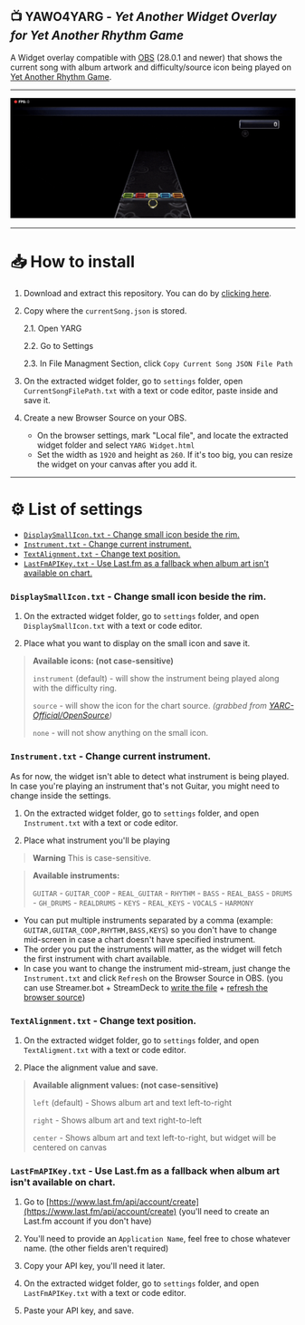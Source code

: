 ## 📺 **YAWO4YARG** - *Yet Another Widget Overlay for Yet Another Rhythm Game*

A Widget overlay compatible with [OBS](https://obsproject.com) (28.0.1 and newer) that shows the current song with album artwork and difficulty/source icon being played on [Yet Another Rhythm Game](https://github.com/YARC-Official/YARG).


---

![Banner](.github/Banner.gif)

---

# 📥 How to install

1. Download and extract this repository. You can do by [clicking here](https://github.com/Pantotone/YAWO4YARG/archive/refs/heads/main.zip).

2. Copy where the `currentSong.json` is stored.
    
    2.1. Open YARG

    2.2. Go to Settings

    2.3. In File Managment Section, click `Copy Current Song JSON File Path`

3. On the extracted widget folder, go to `settings` folder, open `CurrentSongFilePath.txt` with a text or code editor, paste inside and save it.

4. Create a new Browser Source on your OBS.

    - On the browser settings, mark "Local file", and locate the extracted widget folder and select `YARG Widget.html`
    - Set the width as `1920` and height as `260`. If it's too big, you can resize the widget on your canvas after you add it.

---

# ⚙️ List of settings

- [`DisplaySmallIcon.txt` - Change small icon beside the rim.](#displaysmallicontxt---change-small-icon-beside-the-rim)
- [`Instrument.txt` - Change current instrument.](#instrumenttxt---change-current-instrument)
- [`TextAlignment.txt` - Change text position.](#textalignmenttxt---change-text-position)
- [`LastFmAPIKey.txt` - Use Last.fm as a fallback when album art isn't available on chart.](#lastfmapikeytxt---use-lastfm-as-a-fallback-when-album-art-isnt-available-on-chart)

### `DisplaySmallIcon.txt` - Change small icon beside the rim.

1. On the extracted widget folder, go to `settings` folder, and open `DisplaySmallIcon.txt` with a text or code editor.

2. Place what you want to display on the small icon and save it.

> **Available icons: (not case-sensitive)**
>
> `instrument` (default) - will show the instrument being played along with the difficulty ring.
>
> `source` - will show the icon for the chart source. *(grabbed from [YARC-Official/OpenSource](https://github.com/YARC-Official/OpenSource))*
>
> `none` - will not show anything on the small icon.

### `Instrument.txt` - Change current instrument.

As for now, the widget isn't able to detect what instrument is being played. In case you're playing an instrument that's not Guitar, you might need to change inside the settings.

1. On the extracted widget folder, go to `settings` folder, and open `Instrument.txt` with a text or code editor.

2. Place what instrument you'll be playing

> **Warning** 
> This is case-sensitive.

> **Available instruments:**
>
> `GUITAR` - `GUITAR_COOP` - `REAL_GUITAR` - `RHYTHM` - `BASS` - `REAL_BASS` - `DRUMS` - `GH_DRUMS` - `REALDRUMS` - `KEYS` - `REAL_KEYS` - `VOCALS` - `HARMONY`


- You can put multiple instruments separated by a comma (example: `GUITAR,GUITAR_COOP,RHYTHM,BASS,KEYS`) so you don't have to change mid-screen in case a chart doesn't have specified instrument.
- The order you put the instruments will matter, as the widget will fetch the first instrument with chart available.
- In case you want to change the instrument mid-stream, just change the `Instrument.txt` and click `Refresh` on the Browser Source in OBS. (you can use Streamer.bot + StreamDeck to [write the file](https://wiki.streamer.bot/en/Sub-Actions/File/Write-To-File) + [refresh the browser source](https://wiki.streamer.bot/en/Broadcasters/OBS/Requests/Additional-Request-Info/RefreshBrowserSource))

### `TextAlignment.txt` - Change text position.

1. On the extracted widget folder, go to `settings` folder, and open `TextAligment.txt` with a text or code editor.

2. Place the alignment value and save.

> **Available alignment values: (not case-sensitive)**
>
> `left` (default) - Shows album art and text left-to-right
>
> `right` - Shows album art and text right-to-left
>
> `center` - Shows album art and text left-to-right, but widget will be centered on canvas

### `LastFmAPIKey.txt` - Use Last.fm as a fallback when album art isn't available on chart.

1. Go to [https://www.last.fm/api/account/create](https://www.last.fm/api/account/create) (you'll need to create an Last.fm account if you don't have)

2. You'll need to provide an `Application Name`, feel free to chose whatever name. (the other fields aren't required)

3. Copy your API key, you'll need it later.

4. On the extracted widget folder, go to `settings` folder, and open `LastFmAPIKey.txt` with a text or code editor.

5. Paste your API key, and save.
